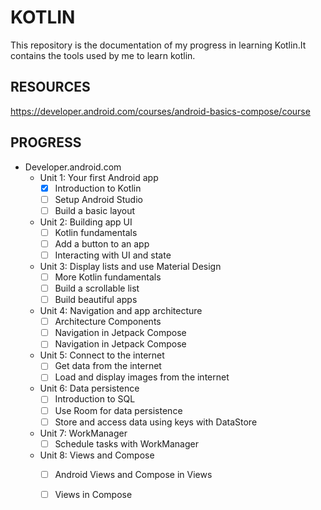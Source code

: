 # KOTLIN
This repository is the documentation of my progress in learning Kotlin.It contains the tools used by me to learn kotlin.
## RESOURCES

https://developer.android.com/courses/android-basics-compose/course

## PROGRESS
- Developer.android.com
  - Unit 1: Your first Android app
     -  [X] Introduction to Kotlin
     -  [ ] Setup Android Studio
     -  [ ] Build a basic layout
  - Unit 2: Building app UI
     -  [ ] Kotlin fundamentals
     -  [ ] Add a button to an app
     -  [ ] Interacting with UI and state
  - Unit 3: Display lists and use Material Design
     -  [ ] More Kotlin fundamentals
     -  [ ] Build a scrollable list
     -  [ ] Build beautiful apps
  - Unit 4: Navigation and app architecture
     -  [ ] Architecture Components
     -  [ ] Navigation in Jetpack Compose
     -  [ ] Navigation in Jetpack Compose
  - Unit 5: Connect to the internet
     -  [ ] Get data from the internet
     -  [ ] Load and display images from the internet
  - Unit 6: Data persistence
     -  [ ] Introduction to SQL
     -  [ ] Use Room for data persistence
     -  [ ] Store and access data using keys with DataStore
  - Unit 7: WorkManager
     -  [ ] Schedule tasks with WorkManager
  - Unit 8: Views and Compose
     -  [ ] Android Views and Compose in Views
     -  [ ] Views in Compose



